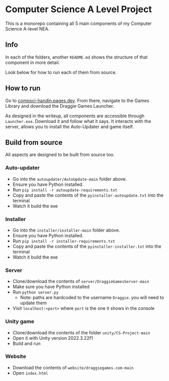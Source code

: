 # Computer Science A Level Project
This is a monorepo containing all 5 main components of my Computer Science A-level NEA.

## Info
In each of the folders, another `README.md` shows the structure of that component in more detail.

Look below for how to run each of them from source.

## How to run
Go to [compsci-handin.pages.dev](https://compsci-project.pages.dev/). From there, navigate to the Games Library and download the Draggie Games Launcher.

As designed in the writeup, all components are accessible through `Launcher.exe`. Download it and follow what it says. It interacts with the server, allows you to install the Auto-Updater and game itself.

## Build from source
All aspects are designed to be built from source too.

### Auto-updater
- Go into the `autoupdater/AutoUpdate-main` folder above.
- Ensure you have Python installed.
- Run `pip install -r autoupdate-requirements.txt`
- Copy and paste the contents of the `pyinstaller-autoupdate.txt` into the terminal
- Watch it build the exe

### Installer
- Go into the `installer/installer-main` folder above.
- Ensure you have Python installed.
- Run `pip install -r installer-requirements.txt`
- Copy and paste the contents of the `pyinstaller-installer.txt` into the terminal
- Watch it build the exe

### Server
- Clone/download the contents of `server/DraggieGamesServer-main`
- Make sure you have Python installed
- Run `python server.py`
  - Note: paths are hardcoded to the username `Draggie`. you will need to update them
- Visit `localhost:<port>` where `port` is the one it shows in the console

### Unity game
- Clone/download the contents of the folder `unity/CS-Project-main`
- Open it with Unity version 2022.3.22f1
- Build and run

### Website
- Download the contents of `website/draggiegames.com-main`
- Open `index.html`

